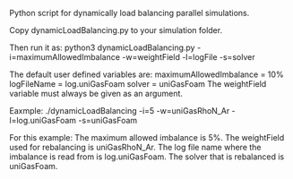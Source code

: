 Python script for dynamically load balancing parallel simulations.

Copy dynamicLoadBalancing.py to your simulation folder.

Then run it as: python3 dynamicLoadBalancing.py -i=maximumAllowedImbalance -w=weightField -l=logFile -s=solver

The default user defined variables are:
maximumAllowedImbalance = 10%
logFileName = log.uniGasFoam
solver = uniGasFoam
The weightField variable must always be given as an argument.

Eaxmple:
./dynamicLoadBalancing -i=5 -w=uniGasRhoN_Ar -l=log.uniGasFoam -s=uniGasFoam

For this example:
The maximum allowed imbalance is 5%.
The weightField used for rebalancing is uniGasRhoN_Ar.
The log file name where the imbalance is read from is log.uniGasFoam.
The solver that is rebalanced is uniGasFoam.


